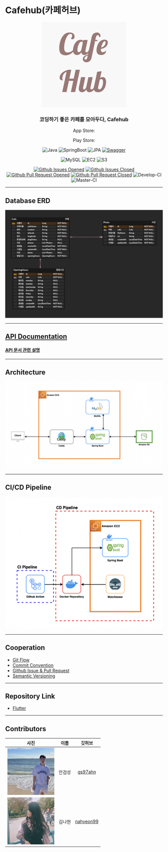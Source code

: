 # Cafehub(카페허브)

<div align="center">

![cafehub-logo](doc/img/cafehub-logo.png)

### 코딩하기 좋은 카페를 모아두다, Cafehub

App Store: 

Play Store:

![Java](https://img.shields.io/badge/Java-11.0.11-6db33f?logo=Java&style=flat)
![SpringBoot](https://img.shields.io/badge/SpringBoot-2.5.0-6db33f?logo=Spring-Boot&style=flat)
![JPA](https://img.shields.io/badge/JPA--6db33f?logo=Hibernate&style=flat)
[![Swagger](https://img.shields.io/badge/Swagger-cafehub-6db33f?logo=Swagger&style=flat)](https://cafehub-dev.nogamsung.com/swagger-ui/index.html)

![MySQL](https://img.shields.io/badge/MySQL-8.0.30-003545?logo=mysql&style=flat)
![EC2](https://img.shields.io/badge/EC2-t2.micro-003545?logo=Amazon-EC2&style=flat)
![S3](https://img.shields.io/badge/S3--003545?logo=Amazon-S3&style=flat)

[![Github Issues Opened](https://img.shields.io/github/issues/susanghan/cafehub-spring?logo=GitHub&style=flat)](https://github.com/susanghan/cafehub-spring/issues)
[![Github Issues Closed](https://img.shields.io/github/issues-closed/susanghan/cafehub-spring?logo=GitHub&style=flat)](https://github.com/susanghan/cafehub-spring/issues?q=is%3Aissue+is%3Aclosed)
[![Github Pull Request Opened](https://img.shields.io/github/issues-pr/susanghan/cafehub-spring?logo=Github&style=flat)](https://github.com/susanghan/cafehub-spring/pulls)
[![Github Pull Request Closed](https://img.shields.io/github/issues-pr-closed/susanghan/cafehub-spring?logo=Github&style=flat)](https://github.com/susanghan/cafehub-spring/pulls?q=is%3Apr+is%3Aclosed)
![Develop-CI](https://img.shields.io/github/workflow/status/susanghan/cafehub-spring/Develop%20-%20CI?&logo=GitHub-Actions&label=develop-ci&style=flat)
![Master-CI](https://img.shields.io/github/workflow/status/susanghan/cafehub-spring/Master%20-%20CI?&logo=GitHub-Actions&label=master-ci&style=flat)


</div>

---

## Database ERD

![Database Diagram](doc/img/database-diagram.png)

---

## [API Documentation](https://cafehub-dev.nogamsung.com/swagger-ui/index.html)

#### [API 문서 관련 설명](doc/api_document_explanation.md)

---

## Architecture

![Architecture Diagram](doc/img/architecture-diagram.png)

---

## CI/CD Pipeline

![CI/CD Pipeline Diagram](doc/img/cicd-pipeline-diagram.png)

---

## Cooperation
- [Git Flow](https://techblog.woowahan.com/2553/)
- [Commit Convention](https://doublesprogramming.tistory.com/256)
- [Github Issue & Pull Request](https://velog.io/@junh0328/%ED%98%91%EC%97%85%EC%9D%84-%EC%9C%84%ED%95%9C-%EA%B9%83%ED%97%88%EB%B8%8C-%EC%9D%B4%EC%8A%88-%EC%9E%91%EC%84%B1%ED%95%98%EA%B8%B0)
- [Semantic Versioning](https://semver.org/lang/ko/)

---

## Repository Link

- [Flutter](https://github.com/susanghan/cafehub-flutter)

---

## Contributors

<div align="center">

| 사진 | 이름 | 깃허브 |
| :-: | :-: | :-: |
| <img src="doc/img/gs97ahn.png" alt="gs97ahn" width=150 height=150> | 안검성 | [gs97ahn](github.com/gs97ahn) |
| <img src="doc/img/nahyeon99.png" alt="gs97ahn" width=150 height=150> | 김나현 | [nahyeon99](github.com/nahyeon99) |

</div>
